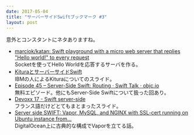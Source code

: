 ```yaml
---
date: 2017-05-04
title: "サーバーサイドSwiftブックマーク #3"
layout: post
---
```


意外とコンスタントにネタありますね。

- [marciok/katan: Swift playground with a micro web server that replies &quot;Hello world!&quot; to every request](https://github.com/marciok/katan)  
Socketを使ってHello Worldを応答するサーバを作る。
- [KituraとサーバーサイドSwift](https://www.slideshare.net/YusukeMorizumi1/kituraswift)  
IBMの人によるKituraについてのスライド。
- [Episode 45 – Server-Side Swift: Routing · Swift Talk · objc.io](https://talk.objc.io/episodes/S01E45-server-side-swift-routing)  
無料エピソード。他にもServer-Side Swiftについて扱った回あり。
- [Devoxx 17 - Swift server-side](https://www.slideshare.net/XebiaFrance/devoxx-17-swift-serverside)  
フランス語だけどとてもまとまったスライド。
- [Server side SWIFT: Vapor, MySQL, and NGINX with SSL-cert running on Ubuntu instance from…](https://medium.com/@pumplerod/server-side-swift-vapor-mysql-and-nginx-with-ssl-cert-running-on-ubuntu-instance-from-e59f50f450e2)  
DigitalOcean上に古典的な構成でVaporを立てる話。
